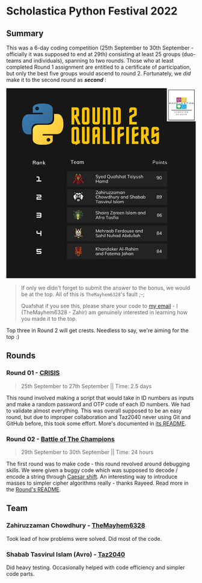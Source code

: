 # Scholastica Python Festival 2022

## Summary

This was a 6-day coding competition (25th September to 30th September - officially it was supposed to end at 29th) consisting at least 25 groups (duo-teams and individuals), spanning to two rounds. Those who at least completed Round 1 assignment are entitled to a certificate of participation, but only the best five groups would ascend to round 2. Fortunately, we _did_ make it to the second round as _**second**_ :

![Round 01 leaderboard](Round1-Top5.png)

> If only we didn't forget to submit the answer to the bonus, we would be at the top. All of this is `TheMayhem6328`'s fault ;-;
>
> Quafshat if you see this, please share your code to [my email](mailto:2013060031@scholastica.online) - I (TheMayhem6328 - Zahir) am genuinely interested in learning how you made it to the top.

Top three in Round 2 will get crests. Needless to say, we're aiming for the top :)

## Rounds

### Round 01 - [CRISIS](Round01/README.md)

> 25th September to 27th September || Time: 2.5 days

This round involved making a script that would take in ID numbers as inputs and make a random password and OTP code of each ID numbers. We had to validate almost everything. This was overall supposed to be an easy round, but due to improper collaboration and Taz2040 never using Git and GitHub before, this took some effort. More's documented in [its README](Round01/README.md).

### Round 02 - [Battle of The Champions](Round02/README.md)

> 29th September to 30th September || Time: 24 hours

The first round was to make code - this round revolved around debugging skills. We were given a buggy code which was supposed to decode / encode a string through [Caesar shift](https://www.wikiwand.com/en/Caesar_cipher). An interesting way to introduce masses to simpler cipher algorithms really - thanks Rayeed. Read more in the [Round's README](Round02/README.md).

## Team

### Zahiruzzaman Chowdhury - [TheMayhem6328](https://github.com/TheMayhem6328)

Took lead of how problems were solved. Did most of the code.

### Shabab Tasvirul Islam (Avro) - [Taz2040](https://github.com/Taz2040)

Did heavy testing. Occasionally helped with code efficiency and simpler code parts.
